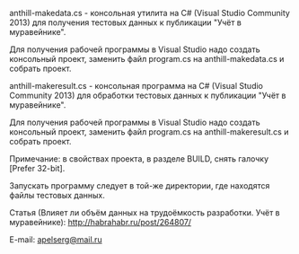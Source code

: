 ﻿anthill-makedata.cs - консольная утилита на C# (Visual Studio Community 2013) для получения тестовых данных к публикации "Учёт в муравейнике".

Для получения рабочей программы в Visual Studio надо создать консольный проект, заменить файл program.cs на anthill-makedata.cs и собрать проект.


anthill-makeresult.cs - консольная программа на C# (Visual Studio Community 2013)  для обработки тестовых данных к публикации "Учёт в муравейнике".

Для получения рабочей программы в Visual Studio надо создать консольный проект, заменить файл program.cs на anthill-makeresult.cs и собрать проект.

Примечание: в свойствах проекта, в разделе BUILD, снять галочку [Prefer 32-bit].

Запускать программу следует в той-же директории, где находятся файлы тестовых данных.

Статья (Влияет ли объём данных на трудоёмкость разработки. Учёт в муравейнике): http://habrahabr.ru/post/264807/

E-mail: apelserg@mail.ru

